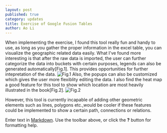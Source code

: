 ```yaml
---
layout: post
published: true
category: updates
title: Exercise of Google Fusion Tables
author: Ao Li
---
```

When implementing the exercise, I found this tool really fun and handy to use, as long as you gather the proper information in the excel table, you can visualize the geographic related data easily. What I've found more interesting is that after the raw data is imported, the user can further categorize the data into buckets with certain purposes, legends can also be generated automatically[Fig.1]. This provides opportunities for further intepretation of the data.
![Fig.1]({{site.baseurl}}/assets/3.png)
Also, the popups can also be customized which gives the user more flexiblity editing the data.
I also find the heat map a good feature for this tool to show which location are most heavily illustrated in the book[Fig.2].
![Fig.2]({{site.baseurl}}/assets/2.png)

However, this tool is currently incapable of adding other geometric elements such as lines, polygons etc.,would be cooler if these features could be implemented to show a certain path, connections or relations.

Enter text in [Markdown](http://daringfireball.net/projects/markdown/). Use the toolbar above, or click the **?** button for formatting help.
